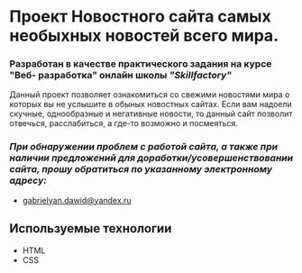 # Проект Новостного сайта самых необыхных новостей всего мира.

### **Разработан в качестве практического задания на курсе "Веб- разработка" онлайн школы** *"Skillfactory"*

Данный проект позволяет ознакомиться со свежими новостями мира о которых вы не услышите в обыных новостных сайтах. Если вам надоели скучные, однообразные и негативные новости, то данный сайт позволит отвечься, расслабиться, а где-то возможно и посмеяться.

### *При обнаружении проблем с работой сайта, а также при наличии предложений для доработки/усовершенствовании сайта, прошу обратиться по указанному электронному адресу:*
- gabrielyan.dawid@yandex.ru

## Используемые технологии
 * HTML
 * CSS
